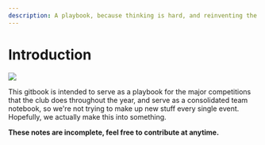 ```yaml
---
description: A playbook, because thinking is hard, and reinventing the wheel is dumb.
---
```


# Introduction

![](https://cdna.artstation.com/p/assets/images/images/038/562/132/large/blue-c4t-1.jpg?1623421485)

This gitbook is intended to serve as a playbook for the major competitions that the club does throughout the year, and serve as a consolidated team notebook, so we're not trying to make up new stuff every single event.\
Hopefully, we actually make this into something.

**These notes are incomplete, feel free to contribute at anytime.**
